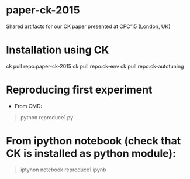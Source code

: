 # paper-ck-2015
Shared artifacts for our CK paper presented at CPC'15 (London, UK)

# Installation using CK
ck pull repo:paper-ck-2015
ck pull repo:ck-env
ck pull repo:ck-autotuning

# Reproducing first experiment
* From CMD: 
> python reproduce1.py

# From ipython notebook (check that CK is installed as python module): 
> iptyhon notebook reproduce1.ipynb
